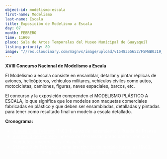 ```yaml
---
object-id: modelismo-escala
first-name: Modelismo 
last-name: Escala
title: Exposición de Modelismo a Escala 
day: 07
month: FEBRERO
time: 11H00
place: Sala de Artes Temporales del Museo Municipal de Guayaquil
listing-priority: 89
image: "//res.cloudinary.com/magnvs/image/upload/v1548355652/FSMWB0319_M19A1_02_jjnzri.jpg"
---
```


**XVIII Concurso Nacional de Modelismo a Escala**

El Modelismo a escala consiste en ensamblar, detallar y pintar réplicas de aviones, helicópteros, vehículos militares, vehículos civiles
como autos, motocicletas, camiones, figuras, naves espaciales, barcos, etc.  

El concurso y la exposición comprenden el MODELISMO PLÁSTICO A 
ESCALA, lo que significa que los modelos son maquetas comerciales fabricadas en plástico y que deben ser ensambladas, detalladas y 
pintadas para tener como resultado final un modelo a escala detallado.  

**Cronograma:**  
<ul style="color:#fff;">
<li><u>Jueves 7 de Febrero</u> 11h00: Evento de lanzamiento y Rueda de Prensa.</li>
<li><u>Viernes 8 de Febrero</u>: Ingreso de Modelistas participantes con sus maquetas, inscripción y ubicación.</li>
<li><u>Sábado 9 de Febrero</u>: Ultima inscripción de modelo hasta las 11h00. Premiación, entrega de medallas y sesión de fotos (16h00).</li>
</ul>
